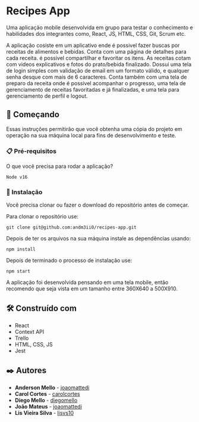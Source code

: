 # Recipes App

Uma aplicação mobile desenvolvida em grupo para testar o conhecimento e habilidades dos integrantes como, React, JS, HTML, CSS, Git, Scrum etc.

A aplicação cosiste em um aplicativo ende é possivel fazer buscas por receitas de alimentos e bebidas.
Conta com uma página de detalhes para cada receita. é possivel compartilhar e favoritar os itens. As receitas cotam com videos explicativos
e fotos do prato/bebida finalizado. Dossui uma tela de login simples com validação de email em um formato válido,
e qualquer senha desque com mais de 6 caracteres. Conta também com uma tela de preparo da receita onde é possivel acompanhar o progresso,
uma tela de gerenciamento de receitas favoritadas e já finalizadas, e uma tela para gerenciamento de perfil e logout.

## 🚀 Começando

Essas instruções permitirão que você obtenha uma cópia do projeto em operação na sua máquina local para fins de desenvolvimento e teste.

### 📋 Pré-requisitos

O que você precisa para rodar a aplicação?

```
Node v16
```

### 🔧 Instalação

Você precisa clonar ou fazer o download do repositório antes de começar.

Para clonar o repositório use:

```
git clone git@github.com:andm3ii0/recipes-app.git
```

Depois de ter os arquivos na sua máquina instale as dependências usando:

```
npm install
```

Depois de terminado o processo de instalação use:

```
npm start
```

A aplicação foi desenvolvida pensando em uma tela mobile, então recomendo que seja vista em um tamanho entre 360X640 a 500X910.

## 🛠️ Construído com

- React
- Context API
- Trello
- HTML, CSS, JS
- Jest

## ✒️ Autores

* **Anderson Mello** - [joaomattedi](https://github.com/andm3ii0)
* **Carol Cortes** - [carolcortes](https://github.com/carolcortes)
* **Diego Mello** - [diegomello](https://github.com/diegomello)
* **João Mateus** - [joaomattedi](https://github.com/joaomattedi)
* **Lis Vieira Silva** - [lisvs10](https://github.com/lisvs10)
